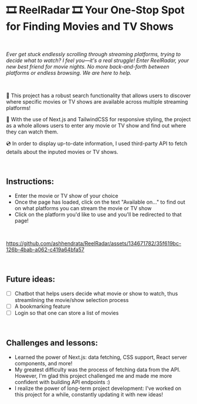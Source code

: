 # 🎞️ ReelRadar 🎞️ Your One-Stop Spot for Finding Movies and TV Shows

&nbsp;

*Ever get stuck endlessly scrolling through streaming platforms, trying to decide what to watch? I feel you—it's a real struggle!*
*Enter ReelRadar, your new best friend for movie nights. No more back-and-forth between platforms or endless browsing. We are here to help.* 

&nbsp;

🎥  This project has a robust search functionality that allows users to discover where specific movies or TV shows are available across multiple streaming platforms! &nbsp;

🍿  With the use of Next.js and TailwindCSS for responsive styling, the project as a whole allows users to enter any movie or TV show and find out where they can watch them. &nbsp;

💿  In order to display up-to-date information, I used third-party API to fetch details about the inputed movies or TV shows. &nbsp;

&nbsp;

## Instructions:
- Enter the movie or TV show of your choice
- Once the page has loaded, click on the text "Available on..." to find out on what platforms you can stream the movie or TV show
- Click on the platform you'd like to use and you'll be redirected to that page!

&nbsp;

https://github.com/ashhendrata/ReelRadar/assets/134671782/35f619bc-126b-4bab-a062-c419a64bfa57

&nbsp;

## Future ideas:
- [ ] Chatbot that helps users decide what movie or show to watch, thus streamlining the movie/show selection process
- [ ] A bookmarking feature
- [ ] Login so that one can store a list of movies

&nbsp;

## Challenges and lessons:
- Learned the power of Next.js: data fetching, CSS support, React server components, and more!
- My greatest difficulty was the process of fetching data from the API. However, I'm glad this project challenged me and made me more confident with building API endpoints :)
- I realize the power of long-term project development: I've worked on this project for a while, constantly updating it with new ideas!
